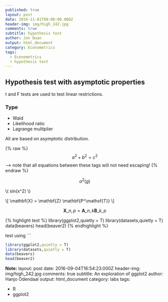 ```yaml
---
published: true
layout: post
date: 2016-11-01T00:00:00.000Z
header-img: img/high_242.jpg
comments: true
subtitle: hypothesis test
author: Jon Duan
output: html_document
category: Econometrics
tags:
  - Econometrics
  - hypothesis test
---
```

## Hypothesis test with asymptotic properties


t and F tests are used to test linear restrictions.



### Type

- Wald
- Likelihood ratio
- Lagrange multiplier


All are based on asymptotic distribution. 


 {% raw %}
  $$a^2 + b^2 = c^2$$ --> note that all equations between these tags will not need escaping! 
 {% endraw %}


$$ \alpha^2 (g) $$


\\( sin(x^2) \\)


\\[ \mathbf{X} = \mathbf{Z} \mathbf{P^\mathsf{T}} \\]


$$ \mathbf{X}\_{n,p} = \mathbf{A}\_{n,k} \mathbf{B}\_{k,p} $$




{% highlight text %}
library(ggplot2,quietly = T)
library(datasets,quietly = T)
data(beavers)
head(beaver2)
{% endhighlight %}



test using \```



```r
library(ggplot2,quietly = T)
library(datasets,quietly = T)
data(beavers)
head(beaver2)

```



































**Note:**
layout: post
date: 2016-09-04T16:54:23.000Z
header-img: img/high_242.jpg
comments: true
subtitle: An exploration of ggplot2
author: Hanjo Odendaal
output: html_document
category: labs
tags:
  - R
  - ggplot2
